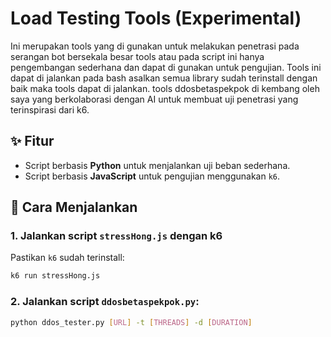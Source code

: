 # Load Testing Tools (Experimental)

Ini merupakan tools yang di gunakan untuk melakukan penetrasi pada serangan bot bersekala besar tools atau pada script ini hanya pengembangan sederhana dan dapat di gunakan untuk pengujian. Tools ini dapat di jalankan pada bash asalkan semua library sudah terinstall dengan baik maka tools dapat di jalankan. tools ddosbetaspekpok di kembang oleh saya yang berkolaborasi dengan AI untuk membuat uji penetrasi yang terinspirasi dari k6.

## ✨ Fitur
- Script berbasis **Python** untuk menjalankan uji beban sederhana.
- Script berbasis **JavaScript** untuk pengujian menggunakan `k6`.

## 🚀 Cara Menjalankan


### 1. Jalankan script `stressHong.js` dengan k6
Pastikan `k6` sudah terinstall:  
```bash
k6 run stressHong.js 
```

### 2. Jalankan script `ddosbetaspekpok.py`:  
```bash
python ddos_tester.py [URL] -t [THREADS] -d [DURATION] 
```
